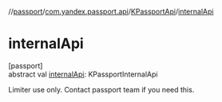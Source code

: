 //[passport](../../../index.md)/[com.yandex.passport.api](../index.md)/[KPassportApi](index.md)/[internalApi](internal-api.md)

# internalApi

[passport]\
abstract val [internalApi](internal-api.md): KPassportInternalApi

Limiter use only. Contact passport team if you need this.
